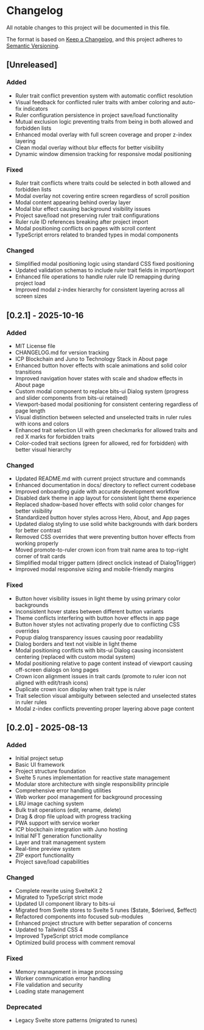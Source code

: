 # Changelog

All notable changes to this project will be documented in this file.

The format is based on [Keep a Changelog](https://keepachangelog.com/en/1.0.0/),
and this project adheres to [Semantic Versioning](https://semver.org/spec/v2.0.0.html).

## [Unreleased]

### Added

- Ruler trait conflict prevention system with automatic conflict resolution
- Visual feedback for conflicted ruler traits with amber coloring and auto-fix indicators
- Ruler configuration persistence in project save/load functionality
- Mutual exclusion logic preventing traits from being in both allowed and forbidden lists
- Enhanced modal overlay with full screen coverage and proper z-index layering
- Clean modal overlay without blur effects for better visibility
- Dynamic window dimension tracking for responsive modal positioning

### Fixed

- Ruler trait conflicts where traits could be selected in both allowed and forbidden lists
- Modal overlay not covering entire screen regardless of scroll position
- Modal content appearing behind overlay layer
- Modal blur effect causing background visibility issues
- Project save/load not preserving ruler trait configurations
- Ruler rule ID references breaking after project import
- Modal positioning conflicts on pages with scroll content
- TypeScript errors related to branded types in modal components

### Changed

- Simplified modal positioning logic using standard CSS fixed positioning
- Updated validation schemas to include ruler trait fields in import/export
- Enhanced file operations to handle ruler rule ID remapping during project load
- Improved modal z-index hierarchy for consistent layering across all screen sizes

## [0.2.1] - 2025-10-16

### Added

- MIT License file
- CHANGELOG.md for version tracking
- ICP Blockchain and Juno to Technology Stack in About page
- Enhanced button hover effects with scale animations and solid color transitions
- Improved navigation hover states with scale and shadow effects in About page
- Custom modal component to replace bits-ui Dialog system (progress and slider components from bits-ui retained)
- Viewport-based modal positioning for consistent centering regardless of page length
- Visual distinction between selected and unselected traits in ruler rules with icons and colors
- Enhanced trait selection UI with green checkmarks for allowed traits and red X marks for forbidden traits
- Color-coded trait sections (green for allowed, red for forbidden) with better visual hierarchy

### Changed

- Updated README.md with current project structure and commands
- Enhanced documentation in docs/ directory to reflect current codebase
- Improved onboarding guide with accurate development workflow
- Disabled dark theme in app layout for consistent light theme experience
- Replaced shadow-based hover effects with solid color changes for better visibility
- Standardized button hover styles across Hero, About, and App pages
- Updated dialog styling to use solid white backgrounds with dark borders for better contrast
- Removed CSS overrides that were preventing button hover effects from working properly
- Moved promote-to-ruler crown icon from trait name area to top-right corner of trait cards
- Simplified modal trigger pattern (direct onclick instead of DialogTrigger)
- Improved modal responsive sizing and mobile-friendly margins

### Fixed

- Button hover visibility issues in light theme by using primary color backgrounds
- Inconsistent hover states between different button variants
- Theme conflicts interfering with button hover effects in app page
- Button hover styles not activating properly due to conflicting CSS overrides
- Popup dialog transparency issues causing poor readability
- Dialog borders and text not visible in light theme
- Modal positioning conflicts with bits-ui Dialog causing inconsistent centering (replaced with custom modal system)
- Modal positioning relative to page content instead of viewport causing off-screen dialogs on long pages
- Crown icon alignment issues in trait cards (promote to ruler icon not aligned with edit/trash icons)
- Duplicate crown icon display when trait type is ruler
- Trait selection visual ambiguity between selected and unselected states in ruler rules
- Modal z-index conflicts preventing proper layering above page content

## [0.2.0] - 2025-08-13

### Added

- Initial project setup
- Basic UI framework
- Project structure foundation
- Svelte 5 runes implementation for reactive state management
- Modular store architecture with single responsibility principle
- Comprehensive error handling utilities
- Web worker pool management for background processing
- LRU image caching system
- Bulk trait operations (edit, rename, delete)
- Drag & drop file upload with progress tracking
- PWA support with service worker
- ICP blockchain integration with Juno hosting
- Initial NFT generation functionality
- Layer and trait management system
- Real-time preview system
- ZIP export functionality
- Project save/load capabilities

### Changed

- Complete rewrite using SvelteKit 2
- Migrated to TypeScript strict mode
- Updated UI component library to bits-ui
- Migrated from Svelte stores to Svelte 5 runes ($state, $derived, $effect)
- Refactored components into focused sub-modules
- Enhanced project structure with better separation of concerns
- Updated to Tailwind CSS 4
- Improved TypeScript strict mode compliance
- Optimized build process with comment removal

### Fixed

- Memory management in image processing
- Worker communication error handling
- File validation and security
- Loading state management

### Deprecated

- Legacy Svelte store patterns (migrated to runes)

